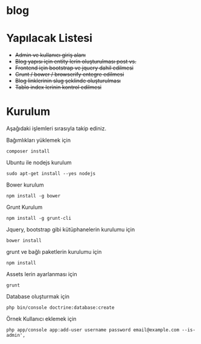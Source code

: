 blog
====

Yapılacak Listesi
===

- ~~Admin ve kullanıcı giriş alanı~~
- ~~Blog yapısı için entity lerin oluşturulması post vs.~~
- ~~Frontend için bootstrap ve jquery dahil edilmesi~~
- ~~Grunt / bower / browserify entegre edilmesi~~
- ~~Blog linklerinin slug şeklinde oluşturulması~~
- ~~Tablo index lerinin kontrol edilmesi~~

Kurulum
==

Aşağıdaki işlemleri sırasıyla takip ediniz.

Bağımlıkları yüklemek için
```cli
composer install
```

Ubuntu ile nodejs kurulum

```cli
sudo apt-get install --yes nodejs
```

Bower kurulum

```cli
npm install -g bower
```

Grunt Kurulum

```cli
npm install -g grunt-cli
```

Jquery, bootstrap gibi kütüphanelerin kurulumu için

```cli
bower install
```

grunt ve bağlı paketlerin kurulumu için
```cli
npm install
```

Assets lerin ayarlanması için

```cli
grunt
```

Database oluşturmak için
```cli
php bin/console doctrine:database:create
```

Örnek Kullanıcı eklemek için

```cli
php app/console app:add-user username password email@example.com --is-admin',
```

